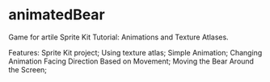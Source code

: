 animatedBear
============

 Game for artile Sprite Kit Tutorial: Animations and Texture Atlases.
 
 Features:
 Sprite Kit project;
 Using texture atlas;
 Simple Animation;
 Changing Animation Facing Direction Based on Movement;
 Moving the Bear Around the Screen;
 
